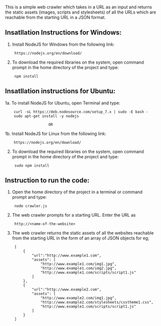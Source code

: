 This is a simple web crawler which takes in a URL as an input and returns 
the static assets (images, scripts and stylesheets) of all the URLs which are
reachable from the starting URL in a JSON format.

Insatllation Instructions for Windows:
--------------------------------------

1. Install NodeJS for Windows from the following link:
		
		https://nodejs.org/en/download/

2. To download the required libraries on the system, open command prompt in the home 
	directory of the project and type:

		npm install

Insatllation instructions for Ubuntu:
-------------------------------------

1a. To install NodeJS for Ubuntu, open Terminal and type:
		
		curl -sL https://deb.nodesource.com/setup_7.x | sudo -E bash -
		sudo apt-get install -y nodejs

						OR

1b. Install NodeJS for Linux from the following link:
		
		https://nodejs.org/en/download/

2. To download the required libraries on the system, open command prompt in the home 
	directory of the project and type:

		sudo npm install

Instruction to run the code:
----------------------------

1. Open the home directory of the project in a terminal or command prompt and type:
	
		node crawler.js

2. The web crawler prompts for a starting URL. Enter the URL as

		http://<name-of-the-website>

3. The web crawler returns the static assets of all the websites reachable from the starting 
	URL in the form of an array of JSON objects for eg;

		[
			{
				"url":"http://www.example1.com",
				"assets": [
					"http://www.example1.com/img1.jpg",
					"http://www.example1.com/img2.jpg",
					"http://www.example1.com/scripts/script1.js"
				]
			},
			{
				"url":"http://www.example2.com",
				"assets": [
					"http://www.example2.com/img1.jpg",
					"http://www.example2.com/stylesheets/csstheme1.css",
					"http://www.example1.com/scripts/script1.js"
				]
			}
		]